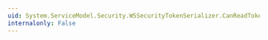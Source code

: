 ```yaml
---
uid: System.ServiceModel.Security.WSSecurityTokenSerializer.CanReadTokenCore(System.Xml.XmlReader)
internalonly: False
---
```

